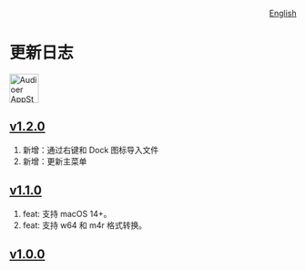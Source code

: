 <p align="right">
  <a href="./CHANGELOG.md">English</a>
</p>
<!--rehype:style=float: right; bottom: -36px; position: relative;-->

更新日志
===

<a target="_blank" href="https://apps.apple.com/app/Audioer/6743841447" title="Audioer for macOS">
<img alt="Audioer AppStore" src="https://jaywcjlove.github.io/sb/download/macos.svg" height="51">
</a>

## [v1.2.0](https://github.com/jaywcjlove/audioer/releases/tag/v1.2.0)

1. 新增：通过右键和 Dock 图标导入文件  
2. 新增：更新主菜单

## [v1.1.0](https://github.com/jaywcjlove/audioer/releases/tag/v1.1.0)

1. feat: 支持 macOS 14+。
2. feat: 支持 w64 和 m4r 格式转换。

## [v1.0.0](https://github.com/jaywcjlove/audioer/releases/tag/v1.0.0)
